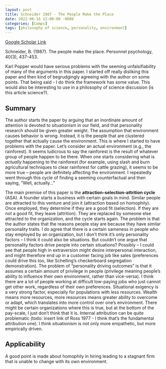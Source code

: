 ```yaml
---
layout: post
title: Schneider 1987 - The People Make the Place
date: 2022-06-16 12:00:00 -0600
categories: [Comps]
tags: [philosophy of science, personality, environment]
---
```

[Google Scholar Link](https://scholar.google.com/scholar?hl=en&as_sdt=0%2C45&q=the+people+make+the+place&btnG=)

Schneider, B. (1987). The people make the place. Personnel psychology, 40(3), 437-453.

Karl Popper would have serious problems with the seeming unfalsifiability of many of the arguments in this paper.  I started off really disliking this paper and then kind of begrudgingly agreeing with the author on some points.  That being said - I do think the framework has some value.  This would also be interesting to use in a philosophy of science discussion (is this article science?).

## Summary
The author starts the paper by arguing that an inordinate amount of attention is devoted to situationism in our field, and that personality research should be given greater weight.  The assumption that environment causes behavior is wrong.  Instead, it is the people that are clustered together that actually cause the environment.  This is where I started to have problems with the paper.  Let’s consider an actual environment (e.g., the rainforest).  It seems ludicrous to say the rainforest is the result of whatever group of people happen to be there.  When one starts considering what is _actually_ happening to the rainforest (for example, using slash and burn agricultural techniques to clear rainforest for cattle grazing), it seems to be more true – people are definitely affecting the environment.  I repeatedly went through this cycle of finding a seeming counterfactual and then saying, ”Well, actually…”

The main premise of this paper is the **attraction-selection-attrition cycle** (ASA).  A founder starts a business with certain goals in mind.  Similar people are attracted to this venture and join it (attraction based on homophily).  Once employed, they determine if they are a good fit (selection).  If they are not a good fit, they leave (attrition).  They are replaced by someone else attracted to the organization, and the cycle starts again.  The problem is that the author states that the reasons people stay are because they have similar personality traits.  I do agree that there is a certain sameness in people who stay employed by an organization, but I don’t think it’s only personality factors – I think it could also be situations.  But couldn’t one argue that personality factors drive people into certain situations?  Possibly – I could see that people high in extraversion might desire interpersonal interaction, and might therefore end up in a customer facing job like sales (preferences could drive this too, like Schelling’s checkerboard segregation demonstration).  The problem of “personality driving outcomes” is that it assumes a certain amount of privilege in people (privilege meaning people’s ability to influence their own environment, rather than vice-versa).  I think there are a lot of people working at difficult low-paying jobs who just cannot get other work, regardless of their own preferences.  Situational exigency is a very strong factor, especially for populations with less resources.  Wealth means more resources, more resources means greater ability to overcome or adapt, which translates into more control over one’s environment.  There might be certain organizations where this is true, but at the bottom of the pay-scale, I just don’t think that it is.  Internal attribution can be quite problematic (todo: insert link of Ross 1977 - I think that’s the fundamental attribution one).  I think situationism is not only more empathetic, but more empirically driven.

## Applicability
A good point is made about homophily in hiring leading to a stagnant firm that is unable to change with its own environment.

